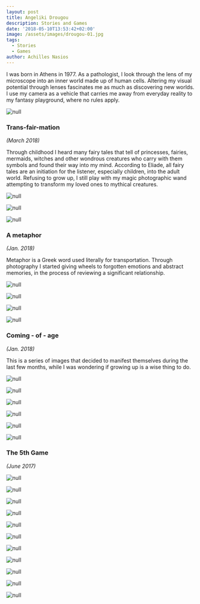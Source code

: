 ```yaml
---
layout: post
title: Angeliki Drougou
description: Stories and Games
date: '2018-05-10T13:53:42+02:00'
image: /assets/images/drougou-01.jpg
tags:
  - Stories
  - Games
author: Achilles Nasios
---
```

I was born in Athens in 1977. As a pathologist, I look through the lens of my microscope into an inner world made up of human cells. Altering my visual potential through lenses fascinates me as much as discovering new worlds.  I use my camera as a vehicle that carries me away from everyday reality to my fantasy playground, where no rules apply.

![null](/assets/images/drougou-present-s3.jpg#full)

### Trans-fair-mation

_(March 2018)_

Through childhood I heard many fairy tales that tell of princesses, fairies, mermaids, witches and other wondrous creatures who carry with them symbols and found their way into my mind. According to Eliade, all fairy tales are an initiation for the listener, especially children, into the adult world. Refusing to grow up, I still play with my magic photographic wand attempting to transform my loved ones to mythical creatures.

![null](/assets/images/α.jpg)

![null](/assets/images/β.jpg)

![null](/assets/images/γ1.jpg)

### A metaphor

_(Jan. 2018)_

Metaphor is a Greek word used literally for transportation. Through photography I started giving wheels to forgotten emotions and abstract memories, in the process of reviewing a significant relationship. 

![null](/assets/images/drougou-01.jpg)

![null](/assets/images/drougou-02.jpg)

![null](/assets/images/drougou-03.jpg)

![null](/assets/images/drougou2-present.jpg#full)

### Coming - of - age

_(Jan. 2018)_

This is a series of images that decided to manifest themselves during the last few months, while I was wondering if growing up is a wise thing to do.

![null](/assets/images/drougou2.1.jpg)

![null](/assets/images/drougou2.2.jpg)

![null](/assets/images/drougou2.3.jpg)

![null](/assets/images/drougou2.4.jpg)

![null](/assets/images/drougou2.5.jpg)


![null](/assets/images/drougou00.jpg#full)

### The 5th Game

_(June 2017)_

![null](/assets/images/drougou01.jpg)

![null](/assets/images/drougou02.jpg)

![null](/assets/images/drougou03.jpg)

![null](/assets/images/drougou04.jpg)

![null](/assets/images/drougou05.jpg)

![null](/assets/images/drougou06.jpg)

![null](/assets/images/drougou07.jpg)

![null](/assets/images/drougou08.jpg)

![null](/assets/images/drougou09.jpg)

![null](/assets/images/drougou10.jpg)

![null](/assets/images/drougou11.jpg)
